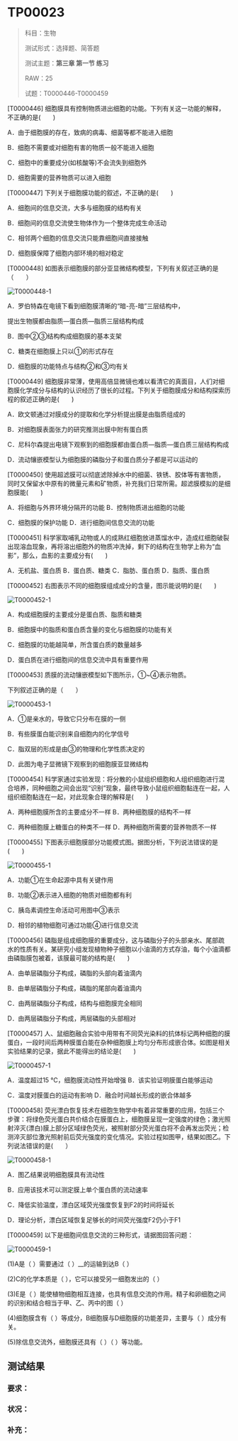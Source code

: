 # TP00023

>科目：生物
>
>测试形式：选择题、简答题
>
>测试主题：**第三章 第一节 练习**
>
>RAW：25
>
>试题：T0000446-T0000459

[T0000446] 细胞膜具有控制物质进出细胞的功能。下列有关这一功能的解释，不正确的是(　　)

A．由于细胞膜的存在，致病的病毒、细菌等都不能进入细胞

B．细胞不需要或对细胞有害的物质一般不能进入细胞

C．细胞中的重要成分(如核酸等)不会流失到细胞外

D．细胞需要的营养物质可以进入细胞









[T0000447] 下列关于细胞膜功能的叙述，不正确的是(　　)

A．细胞间的信息交流，大多与细胞膜的结构有关

B．细胞间的信息交流使生物体作为一个整体完成生命活动

C．相邻两个细胞的信息交流只能靠细胞间直接接触

D．细胞膜保障了细胞内部环境的相对稳定









[T0000448] 如图表示细胞膜的部分亚显微结构模型，下列有关叙述正确的是（　　） 

![T0000448-1](./img/T0000448-1.png)

A．罗伯特森在电镜下看到细胞膜清晰的“暗-亮-暗”三层结构中，

提出生物膜都由脂质—蛋白质—脂质三层结构构成

B．图中②③结构构成细胞膜的基本支架

C．糖类在细胞膜上只以①的形式存在

D．细胞膜的功能特点与结构②和③均有关









[T0000449] 细胞膜非常薄，使用高倍显微镜也难以看清它的真面目，人们对细胞膜化学成分与结构的认识经历了很长的过程。下列关于细胞膜成分和结构探索历程的叙述正确的是(　　)

A．欧文顿通过对膜成分的提取和化学分析提出膜是由脂质组成的

B．对细胞膜表面张力的研究推测出膜中附有蛋白质

C．尼科尔森提出电镜下观察到的细胞膜都由蛋白质—脂质—蛋白质三层结构构成

D．流动镶嵌模型认为细胞膜的磷脂分子和蛋白质分子都是可以运动的









[T0000450] 使用超滤膜可以彻底滤除掉水中的细菌、铁锈、胶体等有害物质，同时又保留水中原有的微量元素和矿物质，补充我们日常所需。超滤膜模拟的是细胞膜能(　　)

A．将细胞与外界环境分隔开的功能          B．控制物质进出细胞的功能

C．细胞膜的保护功能                      D．进行细胞间信息交流的功能









[T0000451] 科学家取哺乳动物或人的成熟红细胞放进蒸馏水中，造成红细胞破裂出现溶血现象，再将溶出细胞外的物质冲洗掉，剩下的结构在生物学上称为“血影”，那么，血影的主要成分有(　　)

A．无机盐、蛋白质      B．蛋白质、糖类      C．脂肪、蛋白质 	D．脂质、蛋白质









[T0000452] 右图表示不同的细胞膜组成成分的含量，图示能说明的是(　　)

![T0000452-1](./img/T0000452-1.png)

A．构成细胞膜的主要成分是蛋白质、脂质和糖类

B．细胞膜中的脂质和蛋白质含量的变化与细胞膜的功能有关

C．细胞膜的功能越简单，所含蛋白质的数量越多

D．蛋白质在进行细胞间的信息交流中具有重要作用









[T0000453] 质膜的流动镶嵌模型如下图所示，①~④表示物质。

下列叙述正确的是（　　）

  ![T0000453-1](./img/T0000453-1.png)

A．①是亲水的，导致它只分布在膜的一侧

B．有些膜蛋白能识别来自细胞内的化学信号

C．脂双层的形成是由③的物理和化学性质决定的

D．此图为电子显微镜下观察到的细胞膜亚显微结构









[T0000454] 科学家通过实验发现：将分散的小鼠组织细胞和人组织细胞进行混合培养，同种细胞之间会出现“识别”现象，最终导致小鼠组织细胞黏连在一起，人组织细胞黏连在一起，对此现象合理的解释是(　　)

A．两种细胞膜所含的主要成分不一样            B．两种细胞膜的结构不一样

C．两种细胞膜上糖蛋白的种类不一样            D．两种细胞所需要的营养物质不一样









[T0000455] 下图表示细胞膜部分功能模式图。据图分析，下列说法错误的是(　　)

![T0000455-1](./img/T0000455-1.png)

A．功能①在生命起源中具有关键作用

B．功能②表示进入细胞的物质对细胞都有利

C．胰岛素调控生命活动可用图中③表示

D．相邻的植物细胞可通过功能④进行信息交流









[T0000456] 磷脂是组成细胞膜的重要成分，这与磷脂分子的头部亲水、尾部疏水的性质有关。某研究小组发现植物种子细胞以小油滴的方式存油，每个小油滴都由磷脂膜包被着，该膜最可能的结构是(　　)

A．由单层磷脂分子构成，磷脂的头部向着油滴内

B．由单层磷脂分子构成，磷脂的尾部向着油滴内

C．由两层磷脂分子构成，结构与细胞膜完全相同

D．由两层磷脂分子构成，两层磷脂的头部相对









[T0000457] 人、鼠细胞融合实验中用带有不同荧光染料的抗体标记两种细胞的膜蛋白，一段时间后两种膜蛋白能在杂种细胞膜上均匀分布形成嵌合体。如图是相关实验结果的记录，据此不能得出的结论是(　　)

![T0000457-1](./img/T0000457-1.png)

A．温度超过15 ℃，细胞膜流动性开始增强     B．该实验证明膜蛋白能够运动

C．温度对膜蛋白的运动有影响                D．融合时间越长形成的嵌合体越多









[T0000458] 荧光漂白恢复技术在细胞生物学中有着非常重要的应用，包括三个步骤：将绿色荧光蛋白共价结合在膜蛋白上，细胞膜呈现一定强度的绿色；激光照射淬灭(漂白)膜上部分区域绿色荧光，被照射部分荧光蛋白将不会再发出荧光；检测淬灭部位激光照射前后荧光强度的变化情况。实验过程如图甲，结果如图乙。下列说法错误的是(　　）

![T0000458-1](./img/T0000458-1.png)

A．图乙结果说明细胞膜具有流动性

B．应用该技术可以测定膜上单个蛋白质的流动速率

C．降低实验温度，漂白区域荧光强度恢复到F2的时间将延长

D．理论分析，漂白区域恢复足够长的时间荧光强度F2仍小于F1









[T0000459] 以下是细胞间信息交流的三种形式，请据图回答问题：

![T0000459-1](./img/T0000459-1.png)

(1)A是（        ）需要通过（        ）__的运输到达B（        ）

(2)C的化学本质是（        ），它可以接受另一细胞发出的（        ）

(3)E是（        ）能使植物细胞相互连接，也具有信息交流的作用。精子和卵细胞之间的识别和结合相当于甲、乙、丙中的图（        ）

(4)细胞膜含有（        ）等成分，B细胞膜与D细胞膜的功能差异，主要与（        ）成分有关。

(5)除信息交流外，细胞膜还具有（        ）（        ）等功能。







## 测试结果

### 要求：

### 状况：

### 补充：

